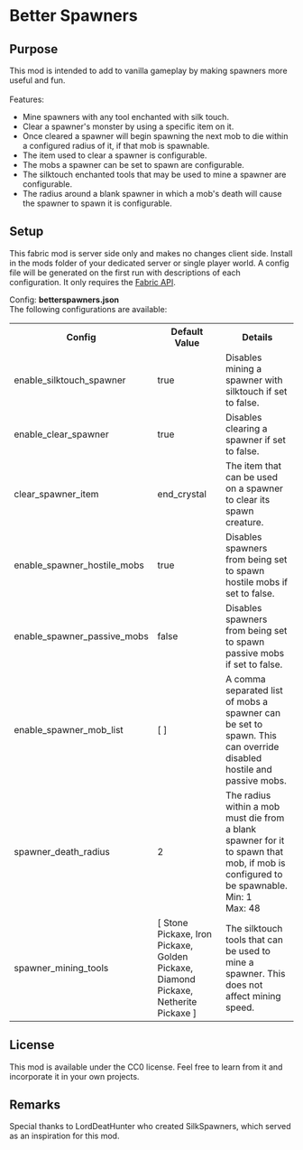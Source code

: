 # Better Spawners

## Purpose

This mod is intended to add to vanilla gameplay by making spawners more useful and fun.
<br/><br/>
Features:
<ul>
    <li>Mine spawners with any tool enchanted with silk touch.</li>
    <li>Clear a spawner's monster by using a specific item on it.</li>
    <li>Once cleared a spawner will begin spawning the next mob to die within a configured radius of it, if that mob is spawnable.</li>
    <li>The item used to clear a spawner is configurable.</li>
    <li>The mobs a spawner can be set to spawn are configurable.</li>
    <li>The silktouch enchanted tools that may be used to mine a spawner are configurable.</li>
    <li>The radius around a blank spawner in which a mob's death will cause the spawner to spawn it is configurable.</li>
</ul>

## Setup

This fabric mod is server side only and makes no changes client side. Install in the mods folder of your dedicated server or single player world.
A config file will be generated on the first run with descriptions of each configuration. It only requires the [Fabric API](https://www.curseforge.com/minecraft/mc-mods/fabric-api/).

Config: <b>betterspawners.json</b>
<br/>
The following configurations are available:
<br/>
<table>
    <tr>
        <th>Config</th>
        <th>Default Value</th>
        <th>Details</th>
    </tr>
    <tr>
        <td>enable_silktouch_spawner</td>
        <td>true</td>
        <td>Disables mining a spawner with silktouch if set to false.</td>
    </tr>
    <tr> 
        <td>enable_clear_spawner</td>
        <td>true</td>
        <td>Disables clearing a spawner if set to false.</td>
    </tr>
    <tr> 
        <td>clear_spawner_item</td>
        <td>end_crystal</td>
        <td>The item that can be used on a spawner to clear its spawn creature.</td>
    </tr>
    <tr>
        <td>enable_spawner_hostile_mobs</td>
        <td>true</td>
        <td>Disables spawners from being set to spawn hostile mobs if set to false.</td>
    </tr>
    <tr>
        <td>enable_spawner_passive_mobs</td>
        <td>false</td>
        <td>Disables spawners from being set to spawn passive mobs if set to false.</td>
    </tr>
    <tr>
        <td>enable_spawner_mob_list</td>
        <td>[ ]</td>
        <td>A comma separated list of mobs a spawner can be set to spawn. This can override disabled hostile and passive mobs.</td>
    </tr>
    <tr>
        <td>spawner_death_radius</td>
        <td>2</td>
        <td>
            The radius within a mob must die from a blank spawner for it to spawn that mob, if mob is configured to be spawnable.<br/>
            Min: 1<br/>
            Max: 48
        </td>
    </tr>
    <tr>
        <td>spawner_mining_tools</td>
        <td>[ Stone Pickaxe, Iron Pickaxe, Golden Pickaxe, Diamond Pickaxe, Netherite Pickaxe ]</td>
        <td>The silktouch tools that can be used to mine a spawner. This does not affect mining speed.</td>
    </tr>
</table>

## License

This mod is available under the CC0 license. Feel free to learn from it and incorporate it in your own projects.

## Remarks

Special thanks to LordDeatHunter who created SilkSpawners, which served as an inspiration for this mod.
